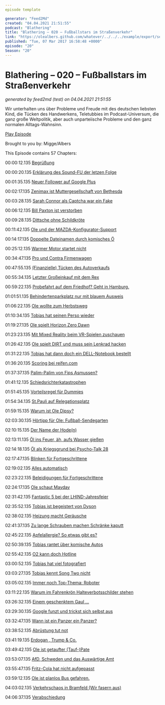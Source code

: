 ```yaml
---
episode template

generator: "Feed2Md"
created: "04.04.2021 21:51:55"
podcast: "Blathering"
title: "Blathering – 020 – Fußballstars im Straßenverkehr"
link: "https://olealbers.github.com/whatever/../../../example/export/seasons/2/2017/3/Blathering – 020 – Fußballstars im Straßenverkehr.md"
published: "Tue, 07 Mar 2017 16:58:48 +0000"
episode: "20"
Season: "20"
---
```


# Blathering – 020 – Fußballstars im Straßenverkehr
_generated by feed2md (test) on 04.04.2021 21:51:55_

Wir unterhalten uns über Probleme und Freude mit des deutschen liebsten Kind, die Tücken des Handwerkens, Teletubbies im Podcast-Universum, die ganz große Weltpolitik, aber auch unparteiische Probleme und den ganz normalen Alltags-Wahnsinn.

[Play Episode](https://www.blathering.de/podlove/file/189/s/feed/c/mp3/blathering_020.mp3)

Brought to you by: Migge/Albers

This Episode contains 57 Chapters:


00:00:12.135 [Begrüßung]()

00:00:20.135 [Erklärung des Sound-FU der letzen Folge](https://auphonic.com/)

00:01:35.135 [Neuer Follower auf Google Plus](https://plus.google.com/105371982781732031773)

00:02:17.135 [Zenimax ist Muttergesellschaft von Bethesda](https://www.zenimaxonline.com/)

00:03:28.135 [Sarah Connor als Captcha war ein Fake](https://captcha.dirty.ru/tag/sarah%20connor/)

00:06:12.135 [Bill Paxton ist verstorben](https://www.instagram.com/p/BQ_WkzHBy2r/)

00:09:28.135 [Dittsche ohne Schildkröte](http://www.ndr.de/unterhaltung/leute/Dittsche-Folge-eins-ohne-Schildkroete,schildkroete278.html)

00:11:42.135 [Ole und der MAZDA-Konfigurator-Support](https://plus.google.com/u/0/+OleAlbers/posts/6g8XPL4VNRL)

00:14:17.135 [Doppelte Dateinamen durch komisches Ö](http://www.fileformat.info/info/unicode/char/00a8/index.htm)

00:25:12.135 [Warmer Motor startet nicht](https://de.wikipedia.org/wiki/Wankelmotor)

00:34:47.135 [Pro und Contra Firmenwagen](https://www.adac.de/infotestrat/tests/auto-test/detail.aspx?IDTest=5233)

00:47:55.135 [(Finanzielle) Tücken des Autoverkaufs](https://de.wikipedia.org/wiki/Bareinzahlung)

00:55:34.135 [Letzter Großeinkauf mit dem Rex](https://de.wikipedia.org/wiki/Mazda_RX-8)

00:59:22.135 [Probefahrt auf dem Friedhof? Geht in Hamburg.](https://de.wikipedia.org/wiki/Friedhof_Ohlsdorf)

01:01:51.135 [Behindertenparkplatz nur mit blauem Ausweis](https://de.wikipedia.org/wiki/Behindertenparkplatz#Parkausweis)

01:06:22.135 [Ole wollte zum Herbstsweg](http://www.abendblatt.de/hamburg/kommunales/article120573099/Herbstweg.html)

01:10:34.135 [Tobias hat seinen Perso wieder](http://fundsuche02.kivbf.de/MyApp.asp?wci=Suche1)

01:19:27.135 [Ole spielt Horizon Zero Dawn](https://de.wikipedia.org/wiki/Horizon_Zero_Dawn)

01:23:23.135 [Mit Mixed Reality beim VR-Spielen zuschauen](https://www.youtube.com/watch?v=8T7ux3DXP_w)

01:26:42.135 [Ole spielt DIRT und muss sein Lenkrad hacken](https://de.wikipedia.org/wiki/Colin_McRae_Rally)

01:31:22.135 [Tobias hat dann doch ein DELL-Notebook bestellt](http://www.dell.com/de/unternehmen/p/precision-laptops)

01:36:20.135 [Scoring bei reifen.com](https://de.wikipedia.org/wiki/Kreditscoring)

01:37:37.135 [Palim-Palim von Fips Asmussen?](https://de.wikipedia.org/wiki/Palim-Palim)

01:41:12.135 [Schiedsrichterkatastrophen](https://de.wikipedia.org/wiki/Schwalbe_(Fu%C3%9Fball))

01:51:45.135 [Vorteilsregel für Dummies](http://www.ubbo-voss-sr-lehrarbeit.de/vorteilsbestimmung/fussball-vorteil-einleitung.html)

01:54:34.135 [St.Pauli auf Relegationsplatz](http://millerntor.hamburg/2017/02/die-magische-grasmischung-machts/)

01:59:15.135 [Warum ist Ole Dipsy?](http://duunsday.de/)

02:03:30.135 [Hörtipp für Ole: Fußball-Sendegarten](https://sendegarten.de/2017/03/04/seg018-weidelgras/)

02:10:15.135 [Der Name der Hode(n)](https://twitter.com/nahlinse/status/834847336102760450)

02:13:11.135 [Öl ins Feuer, äh, aufs Wasser gießen](https://de.wikipedia.org/wiki/Wellenberuhigungs%C3%B6l)

02:14:18.135 [Öl als Kriegsgrund bei Psycho-Talk 28](http://www.psycho-talk.de/2017/03/05/psyt028-verfolgt-vom-mythos/#t=2:29:30.000)

02:17:47.135 [Blinken für Fortgeschrittene](https://www.adac.de/infotestrat/adac-im-einsatz/motorwelt/richtiges_blinken.aspx)

02:19:02.135 [Alles automatisch](https://www.youtube.com/watch?v=e2WP_FyrMA0)

02:23:22.135 [Beleidigungen für Fortgeschrittene](https://www.gog.com/game/ohsir_the_insult_simulator)

02:24:17.135 [Ole schaut Mayday](https://www.tobiasmigge.de/2016/05/10/050-crash-kommunikation-die-kunst-des-klugen-handelns/)

02:31:42.135 [Fantastic 5 bei der LHIND-Jahresfeier](http://fantastic5.tv/)

02:35:52.135 [Tobias ist begeistert von Dyson](http://www.dyson.de/)

02:38:02.135 [Heizung macht Geräusche](https://de.wikipedia.org/wiki/Umw%C3%A4lzpumpe_(Heiztechnik))

02:41:37.135 [Zu lange Schrauben machen Schränke kaputt](https://de.wikipedia.org/wiki/Spanplatte)

02:45:22.135 [Apfelallergie? So etwas gibt es?](http://www.gartenakademie.rlp.de/Internet/global/themen.nsf/0/8ADBA68E62F52E08C12576BF004C033E/$FILE/Apfelallergie_Grafe.pdf)

02:50:39.135 [Tobias rantet über komische Autos](http://www.landrover.de/vehicles/range-rover-evoque/convertible/index.html)

02:55:42.135 [O2 kann doch Hotline](https://de.wikipedia.org/wiki/Personal_Unblocking_Key)

03:00:52.135 [Tobias hat viel fotografiert](https://www.instagram.com/tmigge/)

03:03:27.135 [Tobias kennt Song Two nicht](https://www.youtube.com/watch?v=SSbBvKaM6sk)

03:05:02.135 [Immer noch Top-Thema: Roboter](https://www.tobiasmigge.de/2015/10/20/021-robotergeschichten/)

03:11:22.135 [Warum im Fahrenkrön Halteverbotsschilder stehen](http://fahrenkroen125.de/)

03:26:32.135 [Einem geschenktem Gaul …](http://www.sonos.com/de-de/shop/play1.html)

03:29:30.135 [Google funzt und trickst sich selbst aus](http://blog.koehntopp.info/index.php/981-google-audio-re-captcha-vs-google-voice-recognition-api/)

03:32:47.135 [Wann ist ein Panzer ein Panzer?](https://twitter.com/TiloJung/status/834417735476068354)

03:38:52.135 [Abrüstung tut not]()

03:41:19.135 [Erdogan , Trump & Co.](http://www.tagesspiegel.de/politik/unzufriedener-us-praesident-noch-nie-sah-man-trump-so-wuetend/19474602.html)

03:49:42.135 [Ole ist getaufter (Tauf-)Pate]()

03:53:07.135 [AfD, Schweden und das Auswärtige Amt](https://www.welt.de/politik/deutschland/article162626557/Auswaertiges-Amt-verspottet-AfD-fuer-falsche-Schweden-Warnung.html)

03:55:47.135 [Fritz-Cola hat nicht aufgepasst](http://www.taz.de/Arbeitsalltag-von-Social-Media-Teams/!5385740/)

03:59:12.135 [Ole ist planlos Bus gefahren.](https://de.wikipedia.org/wiki/Schienenersatzverkehr)

04:03:02.135 [Verkehrschaos in Bramfeld (Wir fasern aus)](https://de.wikipedia.org/wiki/Hamburg-Bramfeld)

04:06:37.135 [Verabschiedung]()


